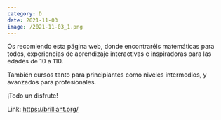```yaml
--- 
category: D 
date: 2021-11-03 
image: /2021-11-03_1.png 
--- 
```


Os recomiendo esta página web, donde encontraréis matemáticas para todos, experiencias de aprendizaje interactivas e inspiradoras para las edades de 10 a 110. 

También cursos tanto para principiantes como niveles intermedios, y avanzados para profesionales.

¡Todo un disfrute!

Link: https://brilliant.org/